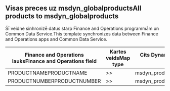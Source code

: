 ## <a name="all-products-to-msdyn_globalproducts"></a><span data-ttu-id="8186c-101">Visas preces uz msdyn_globalproducts</span><span class="sxs-lookup"><span data-stu-id="8186c-101">All products to msdyn_globalproducts</span></span>

<span data-ttu-id="8186c-102">Šī veidne sinhronizē datus starp Finance and Operations programmām un Common Data Service.</span><span class="sxs-lookup"><span data-stu-id="8186c-102">This template synchronizes data between Finance and Operations apps and Common Data Service.</span></span>

<span data-ttu-id="8186c-103">Finance and Operations lauks</span><span class="sxs-lookup"><span data-stu-id="8186c-103">Finance and Operations field</span></span> | <span data-ttu-id="8186c-104">Kartes veids</span><span class="sxs-lookup"><span data-stu-id="8186c-104">Map type</span></span> | <span data-ttu-id="8186c-105">Cits Dynamics 365 lauks</span><span class="sxs-lookup"><span data-stu-id="8186c-105">Other Dynamics 365 field</span></span> | <span data-ttu-id="8186c-106">Noklusējuma vērtība</span><span class="sxs-lookup"><span data-stu-id="8186c-106">Default value</span></span>
---|---|---|---
<span data-ttu-id="8186c-107">PRODUCTNAME</span><span class="sxs-lookup"><span data-stu-id="8186c-107">PRODUCTNAME</span></span> | >> | <span data-ttu-id="8186c-108">msdyn_productname</span><span class="sxs-lookup"><span data-stu-id="8186c-108">msdyn_productname</span></span> | 
<span data-ttu-id="8186c-109">PRODUCTNUMBER</span><span class="sxs-lookup"><span data-stu-id="8186c-109">PRODUCTNUMBER</span></span> | >> | <span data-ttu-id="8186c-110">msdyn_productnumber</span><span class="sxs-lookup"><span data-stu-id="8186c-110">msdyn_productnumber</span></span> | 
